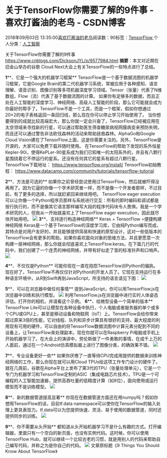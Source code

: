 
# 关于TensorFlow你需要了解的9件事 - 喜欢打酱油的老鸟 - CSDN博客


2018年09月03日 13:35:00[喜欢打酱油的老鸟](https://me.csdn.net/weixin_42137700)阅读数：90标签：[TensorFlow																](https://so.csdn.net/so/search/s.do?q=TensorFlow&t=blog)个人分类：[人工智能																](https://blog.csdn.net/weixin_42137700/article/category/7820233)


关于TensorFlow你需要了解的9件事
https://www.cnblogs.com/DicksonJYL/p/9577984.html
**摘要**：本文对近期在旧金山举办的谷歌 Cloud Next大会上有关TensorFlow的一些特点进行了总结。

**1****、它是一个强大的机器学习框架**
TensorFlow是一个基于数据流图的机器学习框架，它是Google Brain的第二代机器学习系统，常被应用于各种感知、语言理解、语音识别、图像识别等多项机器深度学习领域。Tensor（张量）代表了N维数组，Flow（流）代表了基于数据流图的计算。
如果你有足够多的数据，而且正处在人工智能的深度学习、神经网络、高级人工智能的阶段，那么它可能就会成为你最好的帮手了。TensorFlow不是一个工具，而是一个框架，假如你想通过20×2的电子表格返回一条回归线，那么现在你可以停止学习开始使用了。
当你想要得到的成就比较高端宏大，那么你就一定会兴奋了，TensorFlow已经被应用在太空领域来寻找新的行星，可以通过帮助医生筛查糖尿病视网膜病变来预防失明，而且还可以通过警告非法砍伐森林的活动来帮助拯救森林。AlphaGo和Google Cloud Vision建在了TensorFlow上面，这是你需要关注的。另外，TensorFlow是开源的，大家可以免费下载并随时使用。
在TensorFlow的帮助下发现的系外恒星Kepler-90i，使得KePLer-90星系成为我们已知唯一的太阳系外的，并且有八颗行星围绕着它不停运行的星系。还没有任何其它的星系有超过八颗行星。
TensorFlow下载地址：
https://www.tensorflow.org/install/
TensorFlow初始教程：
https://www.datacamp.com/community/tutorials/tensorflow-tutorial

**2****、方法是可选的**
如果你之前曾经尝试使用过TensorFlow，然后就被吓得没再用了。因为它逼的你像一个学术研究者一样，而不是像一个开发者那样，不过目前，有了更多的选择，所以就赶紧回来继续用吧。
TensorFlow eager execution可以让你像一个Python程序员那样与系统进行交互：所有的即时编码和调试都是按行执行的，而不是像其它语言那样编写大段的程序代码块令人畏惧。我是一个学术研究的人，但我从一开始就喜欢上了TensorFlow eager execution，因此就尽快开始用吧。
![](https://img-blog.csdn.net/20180903133147208?watermark/2/text/aHR0cHM6Ly9ibG9nLmNzZG4ubmV0L3dlaXhpbl80MjEzNzcwMA==/font/5a6L5L2T/fontsize/400/fill/I0JBQkFCMA==/dissolve/70)
**3****、支持逐行构造神经网络**
Keras + TensorFlow =便捷构建神经网络
Keras是一个基于TensorFlow的深度学习库，它由纯Python编写而成，其特点是对用户友好的，并且能够提供简易和快速的原型设计，这对一些低版本的TensorFlow会有更多的帮助。如果你喜欢面向对象的思维方法，并且更愿意一次构建一层神经网络，那么你就会彻底喜欢上TensorFlow.keras。在下面几行的代码中，我们创建了一个连贯的神经网络，并带有好似走了音的标准铃声和口哨声。
![](https://img-blog.csdn.net/20180903133206687?watermark/2/text/aHR0cHM6Ly9ibG9nLmNzZG4ubmV0L3dlaXhpbl80MjEzNzcwMA==/font/5a6L5L2T/fontsize/400/fill/I0JBQkFCMA==/dissolve/70)

**4****、不仅仅是Python**
可能你现在一直在抱怨TensorFlow对Python的偏执。现在好了，TensorFlow不再仅仅针对Python的开发人员了。它现在支持运行在多种语言环境中，从R到Swift再到JavaScript，所支持的语言请见下图：
![](https://img-blog.csdn.net/20180903133247402?watermark/2/text/aHR0cHM6Ly9ibG9nLmNzZG4ubmV0L3dlaXhpbl80MjEzNzcwMA==/font/5a6L5L2T/fontsize/400/fill/I0JBQkFCMA==/dissolve/70)

**5****、可以在浏览器中做任何事情**
提到JavaScript，你可以用TensorFlow.js在浏览器中训练和执行模型。
![](https://img-blog.csdn.net/20180903133304685?watermark/2/text/aHR0cHM6Ly9ibG9nLmNzZG4ubmV0L3dlaXhpbl80MjEzNzcwMA==/font/5a6L5L2T/fontsize/400/fill/I0JBQkFCMA==/dissolve/70)
利用TensorFlow.js在浏览器中进行实时人体姿态评估。打开你的相机，并请看这个示例。
**6****、给微型设备一个简单的版本**
TensorFlow Lite可以让模型在各种设备中执行，个人电脑或者服务器的单个或多个CPU或GPU上，甚至是移动设备和物联网（IoT）上。TensorFlow会给你带来超过原来3倍的性能，它对线程、队列和异步计算具有很好的支持，最大程度的利用现有可用的硬件，可以自由的将TensorFlow数据流图中计算元素分配到不同的设备上，让TensorFlow来处理副本。现在你就可以在Raspberry Pi电脑或手机上开始机器学习了。在大会上的演讲中，劳伦斯做了一件勇敢的事情，在成千上万的人面前，通过在一个Android仿真模拟器上进行了图像分类，的确效果不错。
![](https://img-blog.csdn.net/20180903133321399?watermark/2/text/aHR0cHM6Ly9ibG9nLmNzZG4ubmV0L3dlaXhpbl80MjEzNzcwMA==/font/5a6L5L2T/fontsize/400/fill/I0JBQkFCMA==/dissolve/70)

**7****、专业设备更好一些**
如果你厌倦了一直等待CPU完成用提供的数据来训练神经网络的工作，那么你现在就可以用Cloud TPUs给这项工作专门设计的硬件了。就在几周前，谷歌在Alpha平台上发布了第3代的TPU（张量处理单元），它是一个专门为机器学习和TensorFlow定制的ASIC（集成电路芯片技术）。TPU是一个可编程的人工智能加速器，提供高吞吐量的低精度计算（如8位），面向使用或运行模型而不是训练模型。
![](https://img-blog.csdn.net/2018090313335043?watermark/2/text/aHR0cHM6Ly9ibG9nLmNzZG4ubmV0L3dlaXhpbl80MjEzNzcwMA==/font/5a6L5L2T/fontsize/400/fill/I0JBQkFCMA==/dissolve/70)

**8****、新的数据管道提高显著**
你现在在数据管道方面还在用numpy吗？假如你想用TensorFlow的话，目前tf.data namespace可以使你在TensorFlow的输入处理上更具表现力。tf.data可以为您提供快速、灵活、易于使用的数据管道，同时还提供同步的训练。
![](https://img-blog.csdn.net/20180903133417750?watermark/2/text/aHR0cHM6Ly9ibG9nLmNzZG4ubmV0L3dlaXhpbl80MjEzNzcwMA==/font/5a6L5L2T/fontsize/400/fill/I0JBQkFCMA==/dissolve/70)

**9****、你不需要从头开始**
都知道从头开始机器学习不是什么有趣的方式。打开编辑器，里面只有一个空白的新页面，也没有实例代码。这时候，你可以使用TensorFlow Hub，就可以继续一个比较古老的习惯，就是用别人的代码来帮助自己编写代码，并称之为是你自己的代码。
![](https://img-blog.csdn.net/20180903133441968?watermark/2/text/aHR0cHM6Ly9ibG9nLmNzZG4ubmV0L3dlaXhpbl80MjEzNzcwMA==/font/5a6L5L2T/fontsize/400/fill/I0JBQkFCMA==/dissolve/70)
文章原标题《9 Things You Should Know About TensorFlow》



